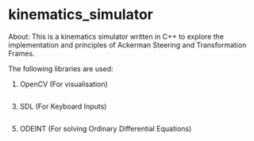 # kinematics_simulator

About:
This is a kinematics simulator written in C++ to explore the implementation and principles of Ackerman Steering and Transformation Frames.

The following libraries are used:
1) OpenCV (For visualisation)
```

```
3) SDL (For Keyboard Inputs)
```

```
5) ODEINT (For solving Ordinary Differential Equations)
```

```
